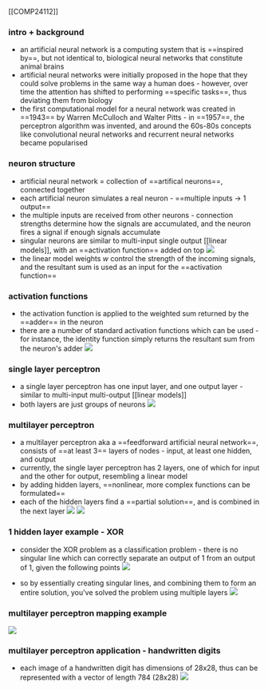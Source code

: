 [[COMP24112]]

### intro + background
- an artificial neural network is a computing system that is ==inspired by==, but not identical to, biological neural networks that constitute animal brains
- artificial neural networks were initially proposed in the hope that they could solve problems in the same way a human does - however, over time the attention has shifted to performing ==specific tasks==, thus deviating them from biology
- the first computational model for a neural network was created in ==1943== by Warren McCulloch and Walter Pitts - in ==1957==, the perceptron algorithm was invented, and around the 60s-80s concepts like convolutional neural networks and recurrent neural networks became popularised

### neuron structure
- artificial neural network = collection of ==artifical neurons==, connected together
- each artificial neuron simulates a real neuron - ==multiple inputs -> 1 output==
- the multiple inputs are received from other neurons - connection strengths determine how the signals are accumulated, and the neuron fires a signal if enough signals accumulate
- singular neurons are similar to multi-input single output [[linear models]], with an ==activation function== added on top
![](https://i.imgur.com/SDztApk.png)
- the linear model weights $w$ control the strength of the incoming signals, and the resultant sum is used as an input for the ==activation function==

### activation functions
- the activation function is applied to the weighted sum returned by the ==adder== in the neuron
- there are a number of standard activation functions which can be used - for instance, the identity function simply returns the resultant sum from the neuron's adder
![](https://i.imgur.com/JZRl8wT.png)


### single layer perceptron
- a single layer perceptron has one input layer, and one output layer - similar to multi-input multi-output [[linear models]]
- both layers are just groups of neurons
![](https://i.imgur.com/l9J8H0w.png)


### multilayer perceptron
- a multilayer perceptron aka a ==feedforward artificial neural network==, consists of ==at least 3== layers of nodes - input, at least one hidden, and output
- currently, the single layer perceptron has 2 layers, one of which for input and the other for output, resembling a linear model
- by adding hidden layers, ==nonlinear, more complex functions can be formulated==
- each of the hidden layers find a ==partial solution==, and is combined in the next layer
![](https://i.imgur.com/vYQySyv.png)
![](https://i.imgur.com/cPl3EBa.png)


### 1 hidden layer example - XOR
- consider the XOR problem as a classification problem - there is no singular line which can correctly separate an output of 1 from an output of 1, given the following points
![](https://i.imgur.com/81lOrJL.png)

- so by essentially creating singular lines, and combining them to form an entire solution, you've solved the problem using multiple layers
![](https://i.imgur.com/siriS9h.png)


### multilayer perceptron mapping example
![](https://i.imgur.com/frl83Wp.png)


### multilayer perceptron application - handwritten digits
- each image of a handwritten digit has dimensions of 28x28, thus can be represented with a vector of length 784 (28x28)
![](https://i.imgur.com/hcBv3rC.png)
